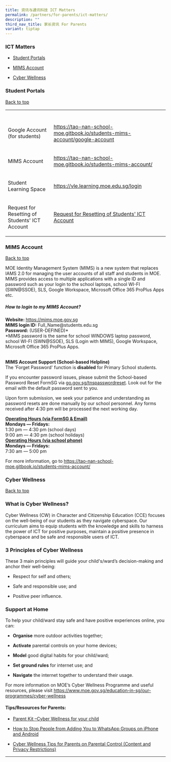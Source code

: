 ```yaml
---
title: 资讯与通讯科技 ICT Matters
permalink: /partners/for-parents/ict-matters/
description: ""
third_nav_title: 家长资讯 For Parents
variant: tiptap
---
```

<h3>ICT Matters</h3>
<ul data-tight="true" class="tight">
<li>
<p><a href="#StudentPortals" rel="noopener noreferrer nofollow" target="_blank">Student Portals</a>
</p>
</li>
<li>
<p><a href="#MIMSAccount" rel="noopener noreferrer nofollow" target="_blank">MIMS Account</a>
</p>
</li>
<li>
<p><a href="#CyberWellness" rel="noopener noreferrer nofollow" target="_blank">Cyber Wellness</a>
</p>
</li>
</ul>
<h3>Student Portals</h3>
<p><a href="#backtotop" rel="noopener noreferrer nofollow" target="_blank">Back to top</a>
</p>
<table style="minWidth: 50px">
<colgroup>
<col>
<col>
</colgroup>
<tbody>
<tr>
<th rowspan="1" colspan="1">
<p></p>
</th>
<th rowspan="1" colspan="1">
<p></p>
</th>
</tr>
<tr>
<td rowspan="1" colspan="1">
<p>Google Account (for students)</p>
</td>
<td rowspan="1" colspan="1">
<p><a href="https://tao-nan-school-moe.gitbook.io/students-mims-account/google-account" rel="noopener noreferrer nofollow" target="_blank">https://tao-nan-school-moe.gitbook.io/students-mims-account/google-account</a>
</p>
</td>
</tr>
<tr>
<td rowspan="1" colspan="1">
<p>MIMS Account</p>
</td>
<td rowspan="1" colspan="1">
<p><a href="https://tao-nan-school-moe.gitbook.io/students-mims-account/" rel="noopener noreferrer nofollow" target="_blank">https://tao-nan-school-moe.gitbook.io/students-mims-account/</a>
</p>
</td>
</tr>
<tr>
<td rowspan="1" colspan="1">
<p>Student Learning Space</p>
</td>
<td rowspan="1" colspan="1">
<p><a href="https://vle.learning.moe.edu.sg/login" rel="noopener noreferrer nofollow" target="_blank">https://vle.learning.moe.edu.sg/login</a>
</p>
</td>
</tr>
<tr>
<td rowspan="1" colspan="1">
<p>Request for Resetting of Students' ICT Account</p>
</td>
<td rowspan="1" colspan="1">
<p><a href="https://go.gov.sg/tnspasswordreset" rel="noopener noreferrer nofollow" target="_blank">Request for Resetting of Students' ICT Account</a>
</p>
</td>
</tr>
</tbody>
</table>
<h3>MIMS Account</h3>
<p><a href="#backtotop" rel="noopener noreferrer nofollow" target="_blank">Back to top</a>
</p>
<p>MOE Identity Management System (MIMS) is a new system that replaces IAMS
2.0 for managing the user accounts of all staff and students in MOE. MIMS
provides access to multiple applications with a single ID and password
such as your login to the school laptops, school WI-FI (SWN@SSOE), SLS,
Google Workspace, Microsoft Office 365 ProPlus Apps etc.</p>
<h5>How to login to my MIMS Account?</h5>
<p><strong>Website: </strong><a href="https://idp.mims.moe.gov.sg/nidp/app/login" rel="noopener noreferrer nofollow" target="_blank">https://mims.moe.gov.sg</a>
<br><strong>MIMS login ID:</strong> Full_Name@students.edu.sg
<br><strong>Password:</strong> (USER-DEFINED)*
<br>*MIMS password is the same for school WINDOWS laptop password, school
WI-FI (SWN@SSOE), SLS (Login with MIMS), Google Workspace, Microsoft Office
365 ProPlus Apps.</p>
<p>
<br><strong>MIMS Account Support (School-based Helpline)</strong>
<br>The 'Forget Password' function is <strong>disabled</strong> for Primary
School students.</p>
<p>If you encounter password issues, please submit the School-based Password
Reset FormSG via <a href="http://go.gov.sg/tnspasswordreset" rel="noopener noreferrer nofollow" target="_blank">go.gov.sg/tnspasswordreset</a>.
Look out for the email with the default password sent to you.</p>
<p>Upon form submission, we seek your patience and understanding as password
resets are done manually by our school personnel. Any forms received after
4:30 pm will be processed the next working day.</p>
<p><strong><u>Operating Hours (via FormSG &amp; Email)</u></strong>
<br><strong>Mondays ― Fridays:</strong>
<br>1:30 pm ― 4:30 pm (school days)
<br>9:00 am ― 4:30 pm (school holidays)
<br><strong><u>Operating Hours (via school phone)</u></strong>
<br><strong>Mondays ― Fridays:</strong>
<br>7:30 am ― 5:00 pm</p>
<p>For more information, go to <a href="https://tao-nan-school-moe.gitbook.io/students-mims-account/" rel="noopener noreferrer nofollow" target="_blank">https://tao-nan-school-moe.gitbook.io/students-mims-account/</a>
</p>
<h3>Cyber Wellness</h3>
<p><a href="#backtotop" rel="noopener noreferrer nofollow" target="_blank">Back to top</a>
</p>
<h3>What is Cyber Wellness?</h3>
<p>Cyber Wellness (CW) in Character and Citizenship Education (CCE) focuses
on the well-being of our students as they navigate cyberspace. Our curriculum
aims to equip students with the knowledge and skills to harness the power
of ICT for positive purposes, maintain a positive presence in cyberspace
and be safe and responsible users of ICT.</p>
<h3>3 Principles of Cyber Wellness</h3>
<p>These 3 main principles will guide your child's/ward’s decision-making
and anchor their well-being:</p>
<ul data-tight="true" class="tight">
<li>
<p>Respect for self and others;</p>
</li>
<li>
<p>Safe and responsible use; and</p>
</li>
<li>
<p>Positive peer influence.</p>
</li>
</ul>
<h3>Support at Home</h3>
<p>To help your child/ward stay safe and have positive experiences online,
you can:</p>
<ul data-tight="true" class="tight">
<li>
<p><strong>Organise</strong> more outdoor activities together;</p>
</li>
<li>
<p><strong>Activate</strong> parental controls on your home devices;</p>
</li>
<li>
<p><strong>Model</strong> good digital habits for your child/ward;</p>
</li>
<li>
<p><strong>Set ground rules</strong> for internet use; and</p>
</li>
<li>
<p><strong>Navigate</strong> the internet together to understand their usage.</p>
</li>
</ul>
<p>For more information on MOE’s Cyber Wellness Programme and useful resources,
please visit <a href="https://www.moe.gov.sg/education-in-sg/our-programmes/cyber-wellness" rel="noopener noreferrer nofollow" target="_blank">https://www.moe.gov.sg/education-in-sg/our-programmes/cyber-wellness</a>
</p>
<h4>Tips/Resources for Parents:</h4>
<ul data-tight="true" class="tight">
<li>
<p><a href="/files/cyber-wellness-for-your-child.pdf" rel="noopener noreferrer nofollow" target="_blank">Parent Kit –Cyber Wellness for your child</a>
</p>
</li>
<li>
<p><a href="/files/How%20to%20Stop%20People%20From%20Adding%20You%20to%20WhatsApp%20Groups%20on%20iPhone%20and%20Android.pdf" rel="noopener noreferrer nofollow" target="_blank">How to Stop People from Adding You to WhatsApp Groups on iPhone and Android</a>
</p>
</li>
<li>
<p><a href="/files/2021%20Cyber%20Wellness%20Tips%20Parental%20Control.pdf" rel="noopener noreferrer nofollow" target="_blank">Cyber Wellness Tips for Parents on Parental Control (Content and Privacy Restrictions)</a>
</p>
</li>
</ul>
<hr>
<p></p>